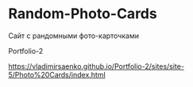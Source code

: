 # Random-Photo-Cards

Сайт с рандомными фото-карточками

Portfolio-2

https://vladimirsaenko.github.io/Portfolio-2/sites/site-5/Photo%20Cards/index.html
